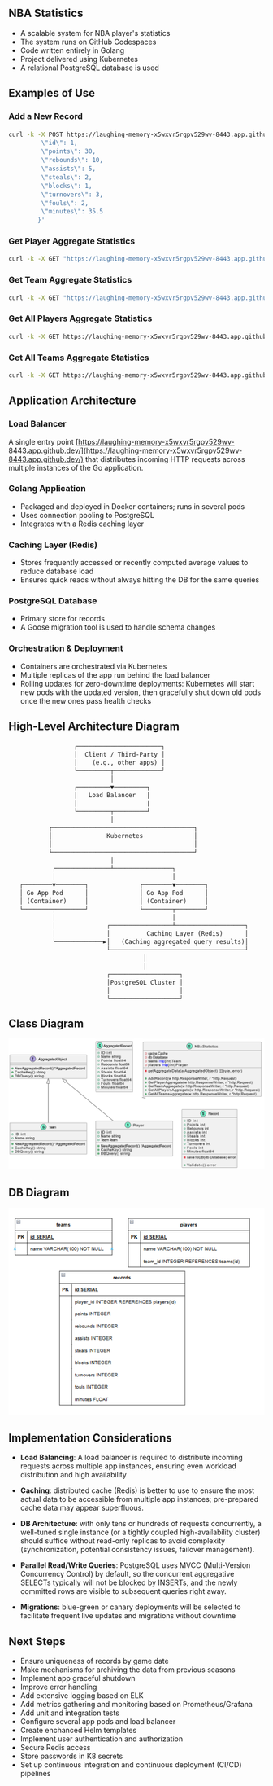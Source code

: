 ## NBA Statistics
- A scalable system for NBA player's statistics
- The system runs on GitHub Codespaces
- Code written entirely in Golang
- Project delivered using Kubernetes
- A relational PostgreSQL database is used

## Examples of Use

### Add a New Record
```sh
curl -k -X POST https://laughing-memory-x5wxvr5rgpv529wv-8443.app.github.dev/record -H "Content-Type: application/json" -d '{
         \"id\": 1,
         \"points\": 30,
         \"rebounds\": 10,
         \"assists\": 5,
         \"steals\": 2,
         \"blocks\": 1,
         \"turnovers\": 3,
         \"fouls\": 2,
         \"minutes\": 35.5
        }'
```

### Get Player Aggregate Statistics
```sh
curl -k -X GET "https://laughing-memory-x5wxvr5rgpv529wv-8443.app.github.dev/aggregate/player?playerId=1"
```

### Get Team Aggregate Statistics
```sh
curl -k -X GET "https://laughing-memory-x5wxvr5rgpv529wv-8443.app.github.dev/aggregate/team?teamId=1"
```

### Get All Players Aggregate Statistics
```sh
curl -k -X GET https://laughing-memory-x5wxvr5rgpv529wv-8443.app.github.dev/aggregate/players
```

### Get All Teams Aggregate Statistics
```sh
curl -k -X GET https://laughing-memory-x5wxvr5rgpv529wv-8443.app.github.dev/aggregate/teams
```

## Application Architecture

### Load Balancer
A single entry point [https://laughing-memory-x5wxvr5rgpv529wv-8443.app.github.dev/](https://laughing-memory-x5wxvr5rgpv529wv-8443.app.github.dev/) that distributes incoming HTTP requests across multiple instances of the Go application.

### Golang Application
- Packaged and deployed in Docker containers; runs in several pods
- Uses connection pooling to PostgreSQL
- Integrates with a Redis caching layer

### Caching Layer (Redis)
- Stores frequently accessed or recently computed average values to reduce database load
- Ensures quick reads without always hitting the DB for the same queries

### PostgreSQL Database
- Primary store for records
- A Goose migration tool is used to handle schema changes

### Orchestration & Deployment
- Containers are orchestrated via Kubernetes
- Multiple replicas of the app run behind the load balancer
- Rolling updates for zero-downtime deployments: Kubernetes will start new pods with the updated version, then gracefully shut down old pods once the new ones pass health checks

## High-Level Architecture Diagram
                      ┌───────────────────────┐
                      │  Client / Third-Party │
                      │    (e.g., other apps) │
                      └─────────┬─────────────┘
                                │
                      ┌─────────▼─────────┐
                      │   Load Balancer   │
                      │                   |
                      └─────────┬─────────┘
                                │
               ┌───────────────────────────────────────┐
               │               Kubernetes              │
               │                                       │
               └───────────────────────────────────────┘
                                │
                ┌───────────────┴────────────────┐
                │                                │
       ┌────────▼────────┐              ┌────────▼────────┐
       │ Go App Pod      │              │ Go App Pod      │
       │ (Container)     │              │ (Container)     │
       └────────┬────────┘              └────────┬────────┘
                │                                │
                │              ┌─────────────────┴───────────────────┐
                │              │          Caching Layer (Redis)      │
                └─────────────►│   (Caching aggregated query results)│
                               └─────────────────────────────────────┘
                                         │
                                         │
                               ┌───────────────────┐
                               │PostgreSQL Cluster │
                               │                   │
                               └───────────────────┘


## Class Diagram
![Class Diagram](diagrams/class_diagram.png)

## DB Diagram
![DB Diagram](diagrams/db_diagram.png)

## Implementation Considerations
- **Load Balancing**: A load balancer is required to distribute incoming requests across multiple app instances, ensuring even workload distribution and high availability

- **Caching**: distributed cache (Redis) is better to use to ensure the most actual data to be accessible from multiple app instances; pre-prepared cache data may appear superfluous. 

- **DB Architecture**: with only tens or hundreds of requests concurrently, a well-tuned single instance (or a tightly coupled high-availability cluster) should suffice without read-only replicas to avoid complexity (synchronization, potential consistency issues, failover management).

- **Parallel Read/Write Queries**: PostgreSQL uses MVCC (Multi-Version Concurrency Control) by default, so the concurrent aggregative SELECTs typically will not be blocked by INSERTs, and the newly committed rows are visible to subsequent queries right away.

- **Migrations**: blue-green or canary deployments will be selected to facilitate frequent live updates and migrations without downtime

## Next Steps
- Ensure uniqueness of records by game date
- Make mechanisms for archiving the data from previous seasons
- Implement app graceful shutdown
- Improve error handling
- Add extensive logging based on ELK
- Add metrics gathering and monitoring based on Prometheus/Grafana
- Add unit and integration tests
- Configure several app pods and load balancer
- Create enchanced Helm templates
- Implement user authentication and authorization
- Secure Redis access
- Store passwords in K8 secrets
- Set up continuous integration and continuous deployment (CI/CD) pipelines

